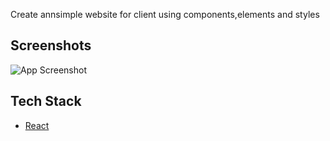 Create annsimple website for client using components,elements and styles
## Screenshots

![App Screenshot](https://i.ibb.co/fQ293tm/image.png)


## Tech Stack

* [React](https://reactjs.org/)


